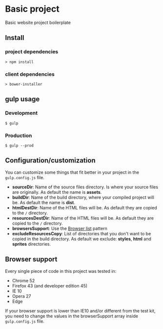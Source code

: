 # Basic project
Basic website project boilerplate

## Install
### project dependencies
```
> npm install
```
### client dependencies
```
> bower-installer
```
## gulp usage

### Development
```
$ gulp
```
### Production
```
$ gulp --prod
```

## Configuration/customization  
You can customize some things that fit better in your project in the `gulp.config.js` file. 

- **sourceDir**: Name of the source files directory.  Is where your source files are originally. As default the name is **assets**. 
- **buildDir**: Name of the build directory, where your compiled project will be. As default the name is **dist**.
- **htmlDestDir**: Name of the HTML files will be. As default they are copied to the `/` directory.
- **resourcesDestDir**: Name of the HTML files will be. As default they are copied to the `/` directory. 
- **browsersSupport**: Use the [Browser list]() pattern
- **excludeResourcesCopy**: List of directories that you don't want to be copied in the build directory. As default we exclude: **styles**, **html** and **sprites** directories.

## Browser support
Every single piece of code in this project was tested in:

- Chrome 52  
- Firefox 43 (and developer edition 45)  
- IE 10  
- Opera 27  
- Edge  

If your browser support is lower than IE10 and/or different from the test kit, you need to change the values in the browserSupport array inside `gulp.config.js` file.  


